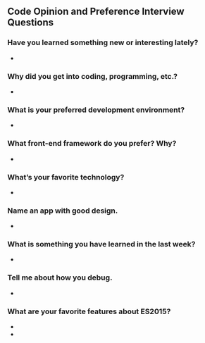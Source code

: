 ## Code Opinion and Preference Interview Questions


### Have you learned something new or interesting lately?
  * 


### Why did you get into coding, programming, etc.?
  * 


### What is your preferred development environment?
  * 


### What front-end framework do you prefer? Why?
  * 


### What’s your favorite technology?
  * 


### Name an app with good design.
  * 


### What is something you have learned in the last week?
  * 


### Tell me about how you debug.
  * 


### What are your favorite features about ES2015?
  * 
  * 
